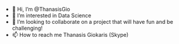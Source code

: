- 👋 Hi, I’m @ThanasisGio
- 👀 I’m interested in Data Science
- 💞️ I’m looking to collaborate on a project that will have fun and be challenging! 
- 📫 How to reach me Thanasis Giokaris (Skype)

<!---
ThanasisGio/ThanasisGio is a ✨ special ✨ repository because its `README.md` (this file) appears on your GitHub profile.
You can click the Preview link to take a look at your changes.
--->
